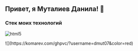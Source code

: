 ## Привет, я Муталиев Данила! 👋
<h3>Стек моих технологий</h3>
<p>
  <img alt="html5" src="https://img.shields.io/badge/-HTML5-E34F26?style=flat-square&logo=html5&logoColor=white" />
</p>
![](https://komarev.com/ghpvc/?username=dmut07&color=red)
